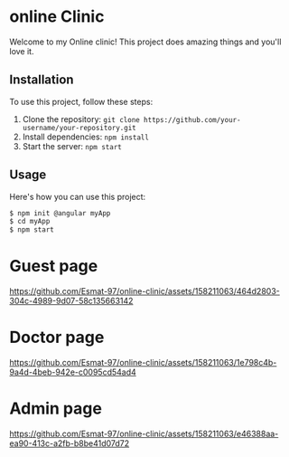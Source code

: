 # online Clinic 

Welcome to my Online clinic! This project does amazing things and you'll love it.

## Installation

To use this project, follow these steps:
 
1. Clone the repository: `git clone https://github.com/your-username/your-repository.git`
2. Install dependencies: `npm install`
3. Start the server: `npm start`

## Usage

Here's how you can use this project:

```bash
$ npm init @angular myApp
$ cd myApp
$ npm start
```
# Guest page
https://github.com/Esmat-97/online-clinic/assets/158211063/464d2803-304c-4989-9d07-58c135663142

# Doctor page
https://github.com/Esmat-97/online-clinic/assets/158211063/1e798c4b-9a4d-4beb-942e-c0095cd54ad4

# Admin page

https://github.com/Esmat-97/online-clinic/assets/158211063/e46388aa-ea90-413c-a2fb-b8be41d07d72





